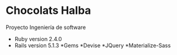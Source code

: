 # Chocolats Halba
Proyecto Ingeniería de software

* Ruby version 
	2.4.0
* Rails version 
	5.1.3
*Gems
	*Devise
	*JQuery
	*Materialize-Sass